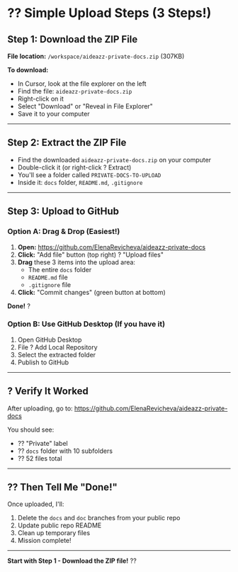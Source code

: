 # ?? Simple Upload Steps (3 Steps!)

## Step 1: Download the ZIP File

**File location:** `/workspace/aideazz-private-docs.zip` (307KB)

**To download:**
- In Cursor, look at the file explorer on the left
- Find the file: `aideazz-private-docs.zip`
- Right-click on it
- Select "Download" or "Reveal in File Explorer"
- Save it to your computer

---

## Step 2: Extract the ZIP File

- Find the downloaded `aideazz-private-docs.zip` on your computer
- Double-click it (or right-click ? Extract)
- You'll see a folder called `PRIVATE-DOCS-TO-UPLOAD`
- Inside it: `docs` folder, `README.md`, `.gitignore`

---

## Step 3: Upload to GitHub

### Option A: Drag & Drop (Easiest!)

1. **Open:** https://github.com/ElenaRevicheva/aideazz-private-docs
2. **Click:** "Add file" button (top right) ? "Upload files"
3. **Drag** these 3 items into the upload area:
   - The entire `docs` folder
   - `README.md` file
   - `.gitignore` file
4. **Click:** "Commit changes" (green button at bottom)

**Done!** ?

### Option B: Use GitHub Desktop (If you have it)

1. Open GitHub Desktop
2. File ? Add Local Repository
3. Select the extracted folder
4. Publish to GitHub

---

## ? Verify It Worked

After uploading, go to:
https://github.com/ElenaRevicheva/aideazz-private-docs

You should see:
- ?? "Private" label
- ?? `docs` folder with 10 subfolders
- ?? 52 files total

---

## ?? Then Tell Me "Done!"

Once uploaded, I'll:
1. Delete the `docs` and `doc` branches from your public repo
2. Update public repo README
3. Clean up temporary files
4. Mission complete!

---

**Start with Step 1 - Download the ZIP file!** ??
